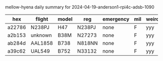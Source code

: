 mellow-hyena daily summary for 2024-04-19-anderson1-rpi4c-adsb-1090

|hex|flight|model|reg|emergency|mil|weirdo|
|--|--|--|--|--|--|--|
|a22786|N238PJ|H47|N238PJ|none|F|yyy|
|a2b153|unknown|B38M|N27273|none|F|yyy|
|ab284d|AAL1858|B738|N818NN|none|F|yyy|
|a39c62|UAL549|B752|N33132|none|F|yyy|
